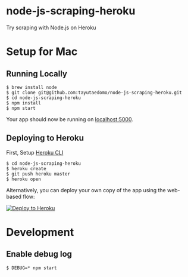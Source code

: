 # node-js-scraping-heroku
Try scraping with Node.js on Heroku


# Setup for Mac
## Running Locally

```
$ brew install node
$ git clone git@github.com:tayutaedomo/node-js-scraping-heroku.git
$ cd node-js-scraping-heroku
$ npm install
$ npm start
```
Your app should now be running on [localhost:5000](http://localhost:5000/).

## Deploying to Heroku
First, Setup [Heroku CLI](https://github.com/heroku/heroku)

```
$ cd node-js-scraping-heroku
$ heroku create
$ git push heroku master
$ heroku open
```

Alternatively, you can deploy your own copy of the app using the web-based flow:

[![Deploy to Heroku](https://www.herokucdn.com/deploy/button.png)](https://heroku.com/deploy)


# Development
## Enable debug log
```
$ DEBUG=* npm start
```

